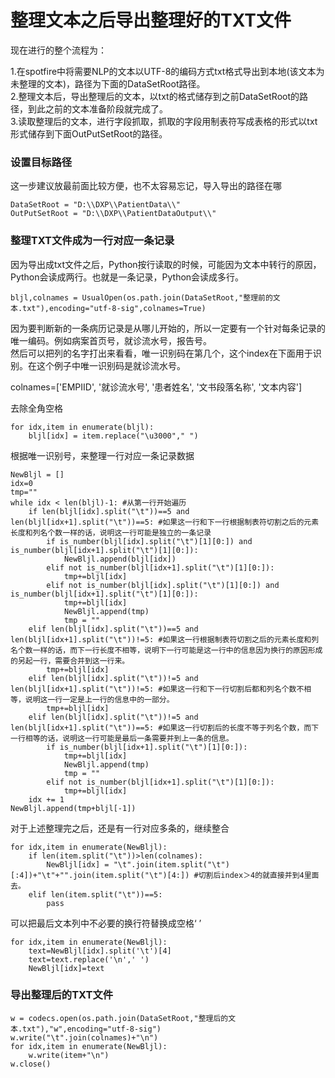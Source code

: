 整理文本之后导出整理好的TXT文件
=================
现在进行的整个流程为：

1.在spotfire中将需要NLP的文本以UTF-8的编码方式txt格式导出到本地(该文本为未整理的文本)，路径为下面的DataSetRoot路径。<br>
2.整理文本后，导出整理后的文本，以txt的格式储存到之前DataSetRoot的路径，到此之前的文本准备阶段就完成了。<br>
3.读取整理后的文本，进行字段抓取，抓取的字段用制表符写成表格的形式以txt形式储存到下面OutPutSetRoot的路径。<br>

### 设置目标路径

这一步建议放最前面比较方便，也不太容易忘记，导入导出的路径在哪<br>
```
DataSetRoot = "D:\\DXP\\PatientData\\"
OutPutSetRoot = "D:\\DXP\\PatientDataOutput\\"
```
###  整理TXT文件成为一行对应一条记录

因为导出成txt文件之后，Python按行读取的时候，可能因为文本中转行的原因，Python会读成两行。也就是一条记录，Python会读成多行。<br>
```
bljl,colnames = UsualOpen(os.path.join(DataSetRoot,"整理前的文本.txt"),encoding="utf-8-sig",colnames=True)
```        
因为要判断新的一条病历记录是从哪儿开始的，所以一定要有一个针对每条记录的唯一编码。例如病案首页号，就诊流水号，报告号。<br>
然后可以把列的名字打出来看看，唯一识别码在第几个，这个index在下面用于识别。在这个例子中唯一识别码是就诊流水号。<br>

colnames=['EMPIID', '就诊流水号', '患者姓名', '文书段落名称', '文本内容']<br>

去除全角空格<br>
```
for idx,item in enumerate(bljl): 
    bljl[idx] = item.replace("\u3000"," ") 
```
根据唯一识别号，来整理一行对应一条记录数据<br>

```
NewBljl = []
idx=0
tmp=""
while idx < len(bljl)-1: #从第一行开始遍历
    if len(bljl[idx].split("\t"))==5 and len(bljl[idx+1].split("\t"))==5: #如果这一行和下一行根据制表符切割之后的元素长度和列名个数一样的话，说明这一行可能是独立的一条记录
        if is_number(bljl[idx].split("\t")[1][0:]) and is_number(bljl[idx+1].split("\t")[1][0:]):
            NewBljl.append(bljl[idx])
        elif not is_number(bljl[idx+1].split("\t")[1][0:]):
            tmp+=bljl[idx]
        elif not is_number(bljl[idx].split("\t")[1][0:]) and is_number(bljl[idx+1].split("\t")[1][0:]):
            tmp+=bljl[idx]
            NewBljl.append(tmp)
            tmp = ""
    elif len(bljl[idx].split("\t"))==5 and len(bljl[idx+1].split("\t"))!=5: #如果这一行根据制表符切割之后的元素长度和列名个数一样的话，而下一行长度不相等，说明下一行可能是这一行中的信息因为换行的原因形成的另起一行，需要合并到这一行来。
        tmp+=bljl[idx]
    elif len(bljl[idx].split("\t"))!=5 and len(bljl[idx+1].split("\t"))!=5: #如果这一行和下一行切割后都和列名个数不相等，说明这一行一定是上一行的信息中的一部分。
    	tmp+=bljl[idx]
    elif len(bljl[idx].split("\t"))!=5 and len(bljl[idx+1].split("\t"))==5: #如果这一行切割后的长度不等于列名个数，而下一行相等的话，说明这一行可能是最后一条需要并到上一条的信息。
        if is_number(bljl[idx+1].split("\t")[1][0:]):
            tmp+=bljl[idx]
            NewBljl.append(tmp)
            tmp = ""
        elif not is_number(bljl[idx+1].split("\t")[1][0:]):
            tmp+=bljl[idx]                
    idx += 1
NewBljl.append(tmp+bljl[-1])
```
对于上述整理完之后，还是有一行对应多条的，继续整合<br>
```
for idx,item in enumerate(NewBljl):
    if len(item.split("\t"))>len(colnames):
        NewBljl[idx] = "\t".join(item.split("\t")[:4])+"\t"+"".join(item.split("\t")[4:]) #切割后index＞4的就直接并到4里面去。
    elif len(item.split("\t"))==5:
        pass
```
可以把最后文本列中不必要的换行符替换成空格‘ ’
```
for idx,item in enumerate(NewBljl):
    text=NewBljl[idx].split('\t')[4]
    text=text.replace('\n',' ')
    NewBljl[idx]=text
```
###  导出整理后的TXT文件
```
w = codecs.open(os.path.join(DataSetRoot,"整理后的文本.txt"),"w",encoding="utf-8-sig")
w.write("\t".join(colnames)+"\n")
for idx,item in enumerate(NewBljl):
    w.write(item+"\n")
w.close()
```
